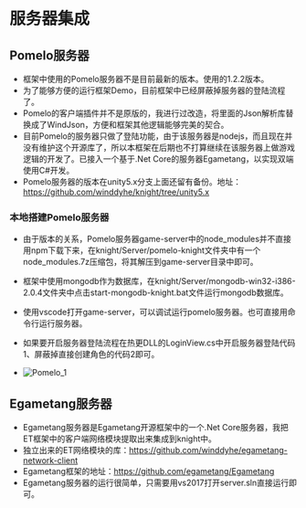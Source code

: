 # 服务器集成
## Pomelo服务器
* 框架中使用的Pomelo服务器不是目前最新的版本。使用的1.2.2版本。
* 为了能够方便的运行框架Demo，目前框架中已经屏蔽掉服务器的登陆流程了。
* Pomelo的客户端插件并不是原版的，我进行过改造，将里面的Json解析库替换成了WindJson，方便和框架其他逻辑能够完美的契合。
* 目前Pomelo的服务器只做了登陆功能，由于该服务器是nodejs，而且现在并没有维护这个开源库了，所以本框架在后期也不打算继续在该服务器上做游戏逻辑的开发了。已接入一个基于.Net Core的服务器Egametang，以实现双端使用C#开发。
* Pomelo服务器的版本在unity5.x分支上面还留有备份。地址：https://github.com/winddyhe/knight/tree/unity5.x

### 本地搭建Pomelo服务器
* 由于版本的关系，Pomelo服务器game-server中的node_modules并不直接用npm下载下来，在knight/Server/pomelo-knight文件夹中有一个node_modules.7z压缩包，将其解压到game-server目录中即可。
* 框架中使用mongodb作为数据库，在knight/Server/mongodb-win32-i386-2.0.4文件夹中点击start-mongodb-knight.bat文件运行mongodb数据库。
* 使用vscode打开game-server，可以调试运行pomelo服务器。也可直接用命令行运行服务器。

* 如果要开启服务器登陆流程在热更DLL的LoginView.cs中开启服务器登陆代码1、屏蔽掉直接创建角色的代码2即可。
* ![Pomelo_1](https://github.com/winddyhe/knight/blob/master/Doc/res/images/pomelo_1.png)

## Egametang服务器
* Egametang服务器是Egametang开源框架中的一个.Net Core服务器，我把ET框架中的客户端网络模块提取出来集成到knight中。
* 独立出来的ET网络模块的库：https://github.com/winddyhe/egametang-network-client
* Egametang框架的地址：https://github.com/egametang/Egametang
* Egametang服务器的运行很简单，只需要用vs2017打开server.sln直接运行即可。
